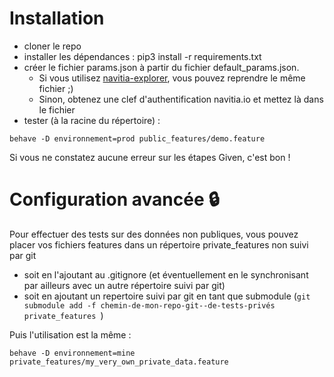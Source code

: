 

# Installation
* cloner le repo
* installer les dépendances : pip3 install -r requirements.txt
* créer le fichier params.json à partir du fichier default_params.json.
  * Si vous utilisez [navitia-explorer](https://github.com/CanalTP/navitia-explorer), vous pouvez reprendre le même fichier ;)
  * Sinon, obtenez une clef d'authentification navitia.io et mettez là dans le fichier
* tester (à la racine du répertoire) :
```shell
behave -D environnement=prod public_features/demo.feature
```

Si vous ne constatez aucune erreur sur les étapes Given, c'est bon !

# Configuration avancée :lock:
Pour effectuer des tests sur des données non publiques, vous pouvez placer vos fichiers features dans un répertoire private_features non suivi par git
* soit en l'ajoutant au .gitignore (et éventuellement en le synchronisant par ailleurs avec un autre répertoire suivi par git)
* soit en ajoutant un repertoire suivi par git en tant que submodule (`git submodule add -f chemin-de-mon-repo-git--de-tests-privés private_features
`)

Puis l'utilisation est la même :

```shell
behave -D environnement=mine private_features/my_very_own_private_data.feature
```
